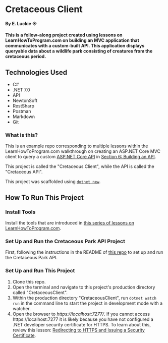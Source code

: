 # Cretaceous Client

#### By E. Luckie ☀️

#### This is a follow-along project created using lessons on LearnHowToProgram.com on building an MVC application that communicates with a custom-built API. This application displays queryable data about a wildlife park consisting of creatures from the cretaceous period.

## Technologies Used

* C#
* .NET 7.0
* API
* NewtonSoft
* RestSharp
* Postman
* Markdown
* Git

### What is this? 

This is an example repo corresponding to multiple lessons within the LearnHowToProgram.com walkthrough on creating an ASP.NET Core MVC client to query a custom [ASP.NET Core API](https://github.com/epicodus-lessons/section-6-cretaceous-park-api-csharp-net6) in [Section 6: Building an API](https://www.learnhowtoprogram.com/c-and-net/building-an-api).

This project is called the "Cretaceous Client", while the API is called the "Cretaceous API".

This project was scaffolded using [`dotnet new`](https://learn.microsoft.com/en-us/dotnet/core/tools/dotnet-new).

## How To Run This Project

### Install Tools

Install the tools that are introduced in [this series of lessons on LearnHowToProgram.com](https://www.learnhowtoprogram.com/c-and-net/getting-started-with-c).

### Set Up and Run the Cretaceous Park API Project

First, following the instructions in the README of [this repo](https://github.com/eluckie/CretaceousApi.Solution) to set up and run the Cretaceous Park API.

### Set Up and Run This Project

1. Clone this repo.
2. Open the terminal and navigate to this project's production directory called "CretaceousClient".
3. Within the production directory "CretaceousClient", run `dotnet watch run` in the command line to start the project in development mode with a watcher.
4. Open the browser to _https://localhost:7277/_. If you cannot access https://localhost:7277 it is likely because you have not configured a .NET developer security certificate for HTTPS. To learn about this, review this lesson: [Redirecting to HTTPS and Issuing a Security Certificate](https://www.learnhowtoprogram.com/lessons/redirecting-to-https-and-issuing-a-security-certificate).